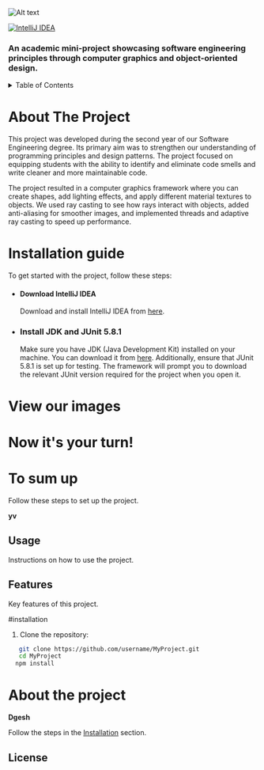 <img src="https://github.com/user-attachments/assets/0b046f60-3e42-45ef-b4db-e916fcb00326" alt="Alt text">

[![IntelliJ IDEA](https://img.shields.io/badge/IntelliJ%20IDEA-install-c0c0c0?labelColor=7209b7&style=flat&link=https://www.jetbrains.com/idea/download/?source=google&medium=cpc&campaign=EMEA_en_MIDDLE_IDEA_Branded&term=intellij&content=693444343133&gad_source=1&gclid=Cj0KCQiAi_G5BhDXARIsAN5SX7pDfCBJ2zYadohx9IZGgjZgGPRsIDJcxCtEa0yQdI2mI6K11lrYYaoaAmk7EALw_wcB&section=windows)](https://www.jetbrains.com/idea/download/?source=google&medium=cpc&campaign=EMEA_en_MIDDLE_IDEA_Branded&term=intellij&content=693444343133&gad_source=1&gclid=Cj0KCQiAi_G5BhDXARIsAN5SX7pDfCBJ2zYadohx9IZGgjZgGPRsIDJcxCtEa0yQdI2mI6K11lrYYaoaAmk7EALw_wcB&section=windows)

### An academic mini-project showcasing software engineering principles through computer graphics and object-oriented design.
<details>
  <summary>Table of Contents</summary>
  <ol>
    <li><a href="#about-the-project">About The Project</a></li>
    <li><a href="#installation-guide">Installation guide</a></li>
    <li><a href="#view-our-images">View our images</a></li>
    <li><a href="#now-its-your-turn">Now it's your turn!</a></li>
    <li><a href="#to-sum-up">To sum up</a></li>
  </ol>
</details>

# About The Project
This project was developed during the second year of our Software Engineering degree. Its primary aim was to strengthen our understanding of programming principles and design patterns. The project focused on equipping students with the ability to identify and eliminate code smells and write cleaner and more maintainable code.

The project resulted in a computer graphics framework where you can create shapes, add lighting effects, and apply different material textures to objects. We used ray casting to see how rays interact with objects, added anti-aliasing for smoother images, and implemented threads and adaptive ray casting to speed up performance.  
# Installation guide
To get started with the project, follow these steps:

- #### Download IntelliJ IDEA
  Download and install IntelliJ IDEA from [here](https://www.jetbrains.com/idea/).
- ### Install JDK and JUnit 5.8.1
  Make sure you have JDK (Java Development Kit) installed on your machine. You can download it from [here](https://adoptopenjdk.net/).
  Additionally, ensure that JUnit 5.8.1 is set up for testing. The framework will prompt you to download the relevant JUnit version required for the project when you open it.
# View our images
# Now it's your turn!
# To sum up



Follow these steps to set up the project.

**yv**
## Usage
Instructions on how to use the project.
## Features
Key features of this project.

#installation

1. Clone the repository:
```bash
   git clone https://github.com/username/MyProject.git
   cd MyProject
  npm install
```

# About the project
**Dgesh**

Follow the steps in the [Installation](#installation) section.













## License
